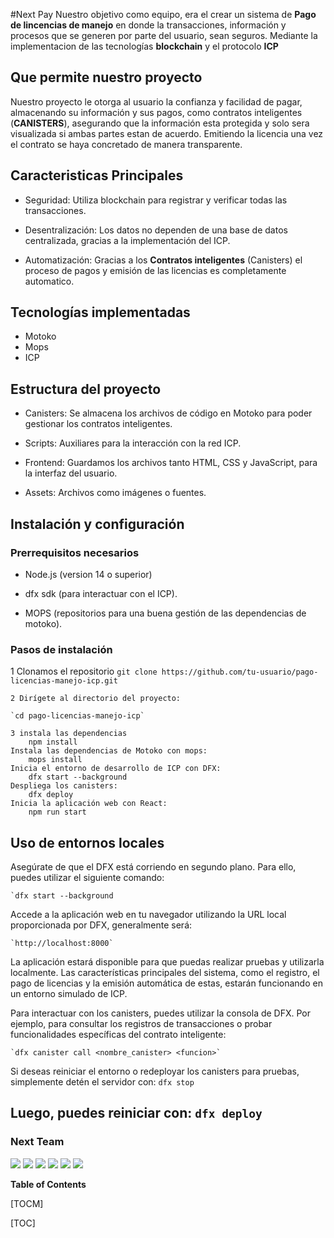 #Next Pay
Nuestro objetivo como equipo, era el crear un sistema de **Pago de lincencias de manejo**  en donde la transacciones, información y procesos que se generen por parte del usuario, sean seguros. Mediante la implementacion de las tecnologías **blockchain** y el protocolo **ICP** 

## Que permite nuestro proyecto

Nuestro proyecto le otorga al usuario la confianza y facilidad de pagar, almacenando su información y sus pagos, como contratos inteligentes (**CANISTERS**), asegurando que la información esta protegida y solo sera visualizada si ambas partes estan de acuerdo. Emitiendo la licencia una vez el contrato se haya concretado de manera transparente.

## Caracteristicas Principales
- Seguridad:  Utiliza blockchain para registrar y verificar todas las transacciones.

- Desentralización: Los datos no dependen de una base de datos centralizada, gracias a la implementación del ICP.

- Automatización: Gracias a los **Contratos inteligentes** (Canisters) el proceso de pagos y emisión de las licencias es completamente automatico.


## Tecnologías implementadas
- Motoko
- Mops
- ICP

## Estructura del proyecto

* Canisters: Se almacena los archivos de código en Motoko para poder gestionar los contratos inteligentes.

* Scripts: Auxiliares para la interacción con la red ICP.

* Frontend: Guardamos los archivos tanto HTML, CSS y JavaScript, para la interfaz del usuario.

* Assets: Archivos como imágenes o fuentes.

## Instalación y configuración
### Prerrequisitos necesarios
* Node.js (version 14 o superior)
* dfx sdk  (para interactuar con el ICP).

* MOPS (repositorios para una buena gestión de las dependencias de motoko).
### Pasos de instalación
1 Clonamos el repositorio
`git clone https://github.com/tu-usuario/pago-licencias-manejo-icp.git`

	2 Dirígete al directorio del proyecto:   
	
	`cd pago-licencias-manejo-icp`
	
	3 instala las dependencias
	    npm install
    Instala las dependencias de Motoko con mops:
	    mops install
    Inicia el entorno de desarrollo de ICP con DFX:
	    dfx start --background
    Despliega los canisters:
	    dfx deploy
    Inicia la aplicación web con React:
	    npm run start


## Uso de entornos locales
Asegúrate de que el DFX está corriendo en segundo plano. Para ello, puedes utilizar el siguiente comando:

	`dfx start --background
Accede a la aplicación web en tu navegador utilizando la URL local proporcionada por DFX, generalmente será:

	`http://localhost:8000`

La aplicación estará disponible para que puedas realizar pruebas y utilizarla localmente. Las características principales del sistema, como el registro, el pago de licencias y la emisión automática de estas, estarán funcionando en un entorno simulado de ICP.

Para interactuar con los canisters, puedes utilizar la consola de DFX. Por ejemplo, para consultar los registros de transacciones o probar funcionalidades específicas del contrato inteligente:

	`dfx canister call <nombre_canister> <funcion>`


Si deseas reiniciar el entorno o redeployar los canisters para pruebas, simplemente detén el servidor con:
	`dfx stop`

Luego, puedes reiniciar con:
	`dfx deploy`
------------
###  Next Team


![](https://img.shields.io/github/stars/pandao/editor.md.svg) ![](https://img.shields.io/github/forks/pandao/editor.md.svg) ![](https://img.shields.io/github/tag/pandao/editor.md.svg) ![](https://img.shields.io/github/release/pandao/editor.md.svg) ![](https://img.shields.io/github/issues/pandao/editor.md.svg) ![](https://img.shields.io/bower/v/editor.md.svg)


**Table of Contents**

[TOCM]

[TOC]

